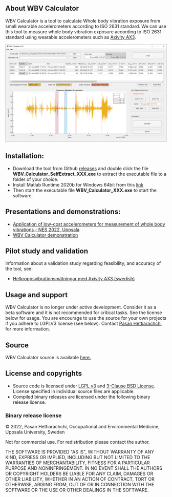 ## About WBV Calculator
WBV Calculator is a tool to calculate Whole body vibration exposure from small wearable accelerometers according to ISO 2631 standard. We can use this tool to measure whole body vibration exposure according to ISO 2631 standard using wearable accelerometers such as [Axivity AX3](https://axivity.com/product/ax3). 

![User Interface](screenshot.PNG)

## Installation:
- Download the tool from Github [releases](https://github.com/Ergo-Tools/WBV_Calculator/releases) and double click the file **WBV_Calculator_SelfExtract_XXX.exe** to extract the executable file to a folder of your choice.
- Install Matlab Runtime 2020b for Windows 64bit from this [link](https://mathworks.com/products/compiler/matlab-runtime.html)
- Then start the executable file **WBV_Calculator_XXX.exe** to start the software.

## Presentations and demonstrations:
- [Application of low-cost accelerometers for measurement of whole body vibrations - NES 2022, Uppsala](Application_of_low-cost%20accelerometers_whole_body_vibrations.pdf)
- [WBV Calculator demonstration](WBV_Calculator_demo.mp4)

## Pilot study and validation
Information about a validation study regarding feasibility, and accuracy of the tool, see:
- [Helkroppsvibrationsmätningar med Axivity AX3 (swedish)](rapport-nr-1-2021.pdf)

## Usage and support
WBV Calculator is no longer under active development. Consider it as a beta software and it is not recommended for critical tasks. See the license below for usage. You are encourage to use the source for your own projects if you adhere to LGPLV3 license (see below). Contact [Pasan Hettiarachchi](mailto:pasan.hettiarachchi@medsci.uu.se?subject=[GitHub]%20WBV_Calculator) for more information.

## Source
WBV Calculator source is available [here.](https://github.com/Ergo-Tools/WBV_Calculator)

## License and copyrights
- Source code is licensed under [LGPL v3](LICENSE.md) and [3-Clause BSD License](LICENSE_BSD-3.md). License specified in individual source files are applicable.
- Compiled binary releases are licensed under the following binary release license.

### Binary release license
© 2022, Pasan Hettiarachchi,
Occupational and Environmental Medicine,
Uppsala University, Sweden

Not for commercial use. For redistribution please contact the author.

THE SOFTWARE IS PROVIDED "AS IS", WITHOUT WARRANTY OF ANY KIND, EXPRESS OR IMPLIED, INCLUDING BUT NOT LIMITED TO THE WARRANTIES OF MERCHANTABILITY, FITNESS FOR A PARTICULAR PURPOSE AND NONINFRINGEMENT. IN NO EVENT SHALL THE AUTHORS OR COPYRIGHT HOLDERS BE LIABLE FOR ANY CLAIM, DAMAGES OR OTHER LIABILITY, WHETHER IN AN ACTION OF CONTRACT, TORT OR OTHERWISE, ARISING FROM, OUT OF OR IN CONNECTION WITH THE SOFTWARE OR THE USE OR OTHER DEALINGS IN THE SOFTWARE.
